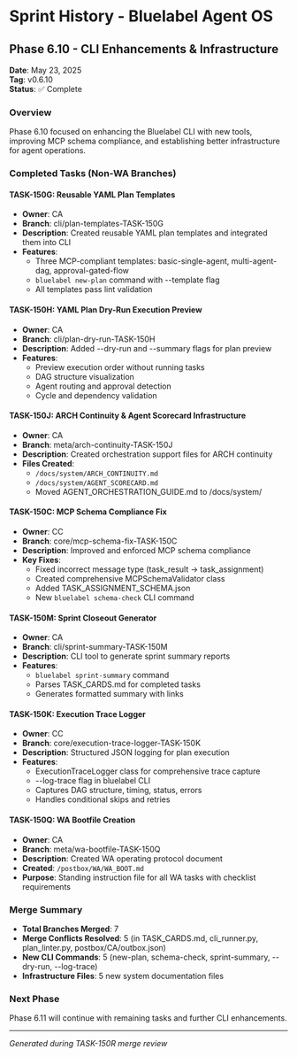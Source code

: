 # Sprint History - Bluelabel Agent OS

## Phase 6.10 - CLI Enhancements & Infrastructure
**Date**: May 23, 2025  
**Tag**: v0.6.10  
**Status**: ✅ Complete

### Overview
Phase 6.10 focused on enhancing the Bluelabel CLI with new tools, improving MCP schema compliance, and establishing better infrastructure for agent operations.

### Completed Tasks (Non-WA Branches)

#### TASK-150G: Reusable YAML Plan Templates
- **Owner**: CA
- **Branch**: cli/plan-templates-TASK-150G
- **Description**: Created reusable YAML plan templates and integrated them into CLI
- **Features**:
  - Three MCP-compliant templates: basic-single-agent, multi-agent-dag, approval-gated-flow
  - `bluelabel new-plan` command with --template flag
  - All templates pass lint validation

#### TASK-150H: YAML Plan Dry-Run Execution Preview  
- **Owner**: CA
- **Branch**: cli/plan-dry-run-TASK-150H
- **Description**: Added --dry-run and --summary flags for plan preview
- **Features**:
  - Preview execution order without running tasks
  - DAG structure visualization
  - Agent routing and approval detection
  - Cycle and dependency validation

#### TASK-150J: ARCH Continuity & Agent Scorecard Infrastructure
- **Owner**: CA
- **Branch**: meta/arch-continuity-TASK-150J
- **Description**: Created orchestration support files for ARCH continuity
- **Files Created**:
  - `/docs/system/ARCH_CONTINUITY.md`
  - `/docs/system/AGENT_SCORECARD.md`
  - Moved AGENT_ORCHESTRATION_GUIDE.md to /docs/system/

#### TASK-150C: MCP Schema Compliance Fix
- **Owner**: CC
- **Branch**: core/mcp-schema-fix-TASK-150C
- **Description**: Improved and enforced MCP schema compliance
- **Key Fixes**:
  - Fixed incorrect message type (task_result → task_assignment)
  - Created comprehensive MCPSchemaValidator class
  - Added TASK_ASSIGNMENT_SCHEMA.json
  - New `bluelabel schema-check` CLI command

#### TASK-150M: Sprint Closeout Generator
- **Owner**: CA
- **Branch**: cli/sprint-summary-TASK-150M
- **Description**: CLI tool to generate sprint summary reports
- **Features**:
  - `bluelabel sprint-summary` command
  - Parses TASK_CARDS.md for completed tasks
  - Generates formatted summary with links

#### TASK-150K: Execution Trace Logger
- **Owner**: CC
- **Branch**: core/execution-trace-logger-TASK-150K
- **Description**: Structured JSON logging for plan execution
- **Features**:
  - ExecutionTraceLogger class for comprehensive trace capture
  - --log-trace flag in bluelabel CLI
  - Captures DAG structure, timing, status, errors
  - Handles conditional skips and retries

#### TASK-150Q: WA Bootfile Creation
- **Owner**: CA
- **Branch**: meta/wa-bootfile-TASK-150Q
- **Description**: Created WA operating protocol document
- **Created**: `/postbox/WA/WA_BOOT.md`
- **Purpose**: Standing instruction file for all WA tasks with checklist requirements

### Merge Summary
- **Total Branches Merged**: 7
- **Merge Conflicts Resolved**: 5 (in TASK_CARDS.md, cli_runner.py, plan_linter.py, postbox/CA/outbox.json)
- **New CLI Commands**: 5 (new-plan, schema-check, sprint-summary, --dry-run, --log-trace)
- **Infrastructure Files**: 5 new system documentation files

### Next Phase
Phase 6.11 will continue with remaining tasks and further CLI enhancements.

---
*Generated during TASK-150R merge review*